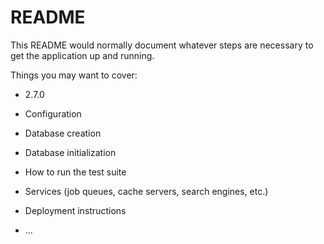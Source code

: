 # README

This README would normally document whatever steps are necessary to get the
application up and running.

Things you may want to cover:

* 2.7.0

* Configuration

* Database creation

* Database initialization

* How to run the test suite

* Services (job queues, cache servers, search engines, etc.)

* Deployment instructions

* ...
